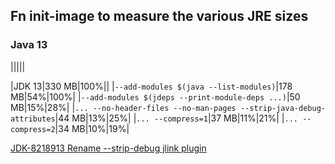 ## Fn init-image to measure the various JRE sizes

### Java 13

|||||

|JDK 13|330 MB|100%||
|`--add-modules $(java --list-modules)`|178 MB|54%|100%|
|`--add-modules $(jdeps --print-module-deps ...)`|50 MB|15%|28%|
|`... --no-header-files --no-man-pages --strip-java-debug-attributes`|44 MB|13%|25%|
|`... --compress=1`|37 MB|11%|21%|
|`... --compress=2`|34 MB|10%|19%|

[JDK-8218913 Rename --strip-debug jlink plugin](https://bugs.openjdk.java.net/browse/JDK-8218913)
